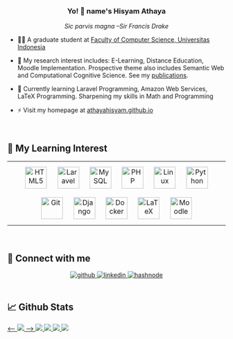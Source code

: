 ### <div align="center">Yo! 👋 name's Hisyam Athaya</div>  
  

*<div align="center">Sic parvis magna  –Sir Francis Drake</div>*  
  

- 👨‍🎓 A graduate student at [Faculty of Computer Science, Universitas Indonesia](https://cs.ui.ac.id/)  
  

- 🌱 My research interest includes: E-Learning, Distance Education, Moodle Implementation. Prospective theme also includes Semantic Web and Computational Cognitive Science. See my [publications](https://scholar.google.com/citations?hl=en&user=poy7OgIAAAAJ).
  

- 📖 Currently learning Laravel Programming, Amazon Web Services, LaTeX Programming. Sharpening my skills in Math and Programming   
  

- ⚡ Visit my homepage at [athayahisyam.github.io](https://athayahisyam.github.io/)  
  

<br/>  


## 📖 My Learning Interest
<table><tr><td valign="top" width="33%" style="bgcolor:#6F8FAF;border-radius:10px;">

  
<div align="center">  
<a href="https://en.wikipedia.org/wiki/HTML5" target="_blank"><img style="margin: 10px" src="https://profilinator.rishav.dev/skills-assets/html5-original-wordmark.svg" alt="HTML5" height="50" /></a>  
<a href="https://laravel.com/" target="_blank"><img style="margin: 10px" src="https://profilinator.rishav.dev/skills-assets/laravel-plain-wordmark.svg" alt="Laravel" height="50" /></a>  
<a href="https://www.mysql.com/" target="_blank"><img style="margin: 10px" src="https://profilinator.rishav.dev/skills-assets/mysql-original-wordmark.svg" alt="MySQL" height="50" /></a>  
<a href="https://www.php.net/" target="_blank"><img style="margin: 10px" src="https://profilinator.rishav.dev/skills-assets/php-original.svg" alt="PHP" height="50" /></a>  
<a href="https://www.linux.org/" target="_blank"><img style="margin: 10px" src="https://profilinator.rishav.dev/skills-assets/linux-original.svg" alt="Linux" height="50" /></a>  
<a href="https://www.python.org/" target="_blank"><img style="margin: 10px" src="https://profilinator.rishav.dev/skills-assets/python-original.svg" alt="Python" height="50" /></a>  
<a href="https://github.com/" target="_blank"><img style="margin: 10px" src="https://profilinator.rishav.dev/skills-assets/git-scm-icon.svg" alt="Git" height="50" /></a>  
<a href="https://www.djangoproject.com/" target="_blank"><img style="margin: 10px" src="https://profilinator.rishav.dev/skills-assets/django-original.svg" alt="Django" height="50" /></a>  
<a href="https://www.docker.com/" target="_blank"><img style="margin: 10px" src="https://profilinator.rishav.dev/skills-assets/docker-original-wordmark.svg" alt="Docker" height="50" /></a>  
<a href="https://www.latex-project.org/" target="_blank"><img style="margin: 10px" src="https://upload.wikimedia.org/wikipedia/commons/9/92/LaTeX_logo.svg" alt="LaTeX" height="50" /></a>
<a href="https://moodle.org/" target="_blank"><img style="margin: 10px" src="https://moodle.com/wp-content/uploads/2022/02/logo.svg" alt="Moodle" height="50" /></a>
</div>


</td></tr></table>  

<br/>  


## 🔗 Connect with me  
<div align="center">
<a href="https://github.com/athayahisyam" target="_blank">
<img src=https://img.shields.io/badge/github-%2324292e.svg?&style=for-the-badge&logo=github&logoColor=white alt=github style="margin-bottom: 5px;" />
</a>
<a href="https://linkedin.com/in/athayahisyam" target="_blank">
<img src=https://img.shields.io/badge/linkedin-%231E77B5.svg?&style=for-the-badge&logo=linkedin&logoColor=white alt=linkedin style="margin-bottom: 5px;" />
</a>
<a href="https://hashnode.com/@hathaya" target="_blank">
<img src=https://img.shields.io/badge/hashnode-%232962FF.svg?&style=for-the-badge&logo=hashnode&logoColor=white alt=hashnode style="margin-bottom: 5px;" />
</a>  
</div>  
  

<br/>  


## 📈 Github Stats  
<a href="https://github.com/athayahisyam">
  <-- <img src="https://github-profile-summary-cards.vercel.app/api/cards/profile-details?username=athayahisyam&theme=github_dark"/> -->
  <img src="https://github-profile-summary-cards.vercel.app/api/cards/repos-per-language?username=athayahisyam&theme=github_dark"/>
  <img src="https://github-profile-summary-cards.vercel.app/api/cards/most-commit-language?username=athayahisyam&theme=github_dark"/>
  <img src="https://github-profile-summary-cards.vercel.app/api/cards/stats?username=athayahisyam&theme=github_dark"/>
  <img src="https://github-profile-summary-cards.vercel.app/api/cards/productive-time?username=athayahisyam&theme=github_dark"/>
</a>  

<br/>  
